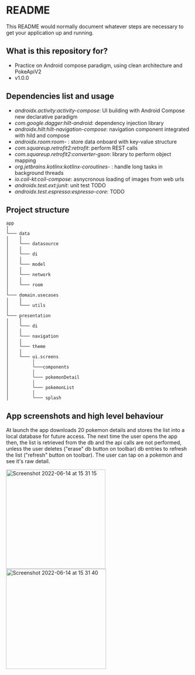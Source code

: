 # README #

This README would normally document whatever steps are necessary to get your application up and running.

## What is this repository for? ##

* Practice on Android compose paradigm, using clean architecture and PokeApiV2
* v1.0.0

## Dependencies list and usage ##

* *androidx.activity:activity-compose*: UI building with Android Compose new declarative paradigm
* *com.google.dagger:hilt-android*: dependency injection library
* *androidx.hilt:hilt-navigation-compose*: navigation component integrated with hild and compose
* *androidx.room:room-* : store data onboard with key-value structure
* *com.squareup.retrofit2:retrofit*: perform REST calls
* *com.squareup.retrofit2:converter-gson*: library to perform object mapping
* *org.jetbrains.kotlinx:kotlinx-coroutines-* : handle long tasks in background threads
* *io.coil-kt:coil-compose*: asnycronous loading of images from web urls
* *androidx.test.ext:junit*: unit test TODO
* *androidx.test.espresso:espresso-core*: TODO

## Project structure ##

```
app   
│
└─── data
│    │
│    └─── datasource
│    │
│    └─── di
│    │
│    └─── model
│    │
│    └─── network
│    │
│    └─── room
│         
└─── domain.usecases
│    │
│    └─── utils
│
└─── presentation
│    │
│    └─── di
│    │
│    └─── navigation
│    │
│    └─── theme
│    │
│    └─── ui.screens
│         │
│         └───components
│         │
│         └─── pokemonDetail
│         │
│         └─── pokemonList
│         │
│         └─── splash
```


## App screenshots and high level behaviour ##

At launch the app downloads 20 pokemon details and stores the list into a local database for future access. The next time the user opens the app then, the list is retrieved from the db and the api calls are not performed, unless the user deletes ("erase" db button on toolbar) db entries to refresh the list ("refresh" button on toolbar).
The user can tap on a pokemon and see it's raw detail.

<p float="left">
  <img width="271" alt="Screenshot 2022-06-14 at 15 31 15" src="https://user-images.githubusercontent.com/107438397/173589489-62de0f96-ea43-4253-8843-acd30d85d69e.png">
  
  <img width="273" alt="Screenshot 2022-06-14 at 15 31 40" src="https://user-images.githubusercontent.com/107438397/173618575-abf3fea3-a4a7-4854-8042-795100741694.png">
</p>





